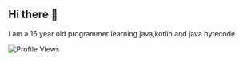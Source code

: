 ## Hi there 👋

I am a 16 year old programmer learning java,kotlin and java bytecode

![Profile Views](https://komarev.com/ghpvc/?username=master7720)
